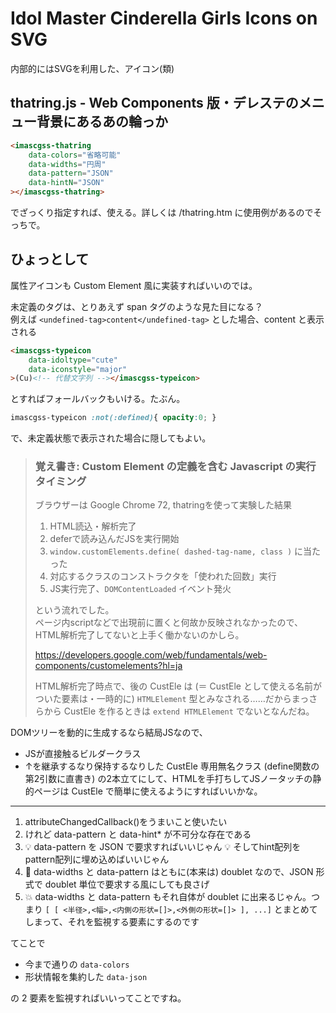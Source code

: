 ﻿# Idol Master Cinderella Girls Icons on SVG

内部的にはSVGを利用した、アイコン(類)

## thatring.js - Web Components 版・デレステのメニュー背景にあるあの輪っか

```html
<imascgss-thatring
	data-colors="省略可能"
	data-widths="円周"
	data-pattern="JSON"
	data-hintN="JSON"
></imascgss-thatring>
```

でざっくり指定すれば、使える。詳しくは /thatring.htm に使用例があるのでそっちで。

## ひょっとして

属性アイコンも Custom Element 風に実装すればいいのでは。

未定義のタグは、とりあえず span タグのような見た目になる？  
例えば `<undefined-tag>content</undefined-tag>` とした場合、content と表示される

```html
<imascgss-typeicon
	data-idoltype="cute"
	data-iconstyle="major"
>(Cu)<!-- 代替文字列 --></imascgss-typeicon>
```
とすればフォールバックもいける。たぶん。

```css
imascgss-typeicon :not(:defined){ opacity:0; }
```
で、未定義状態で表示された場合に隠してもよい。

> ### 覚え書き: Custom Element の定義を含む Javascript の実行タイミング
>
> ブラウザーは Google Chrome 72, thatringを使って実験した結果
>
> 1. HTML読込・解析完了
> 1. deferで読み込んだJSを実行開始
> 1. `window.customElements.define( dashed-tag-name, class )` に当たった
> 1. 対応するクラスのコンストラクタを「使われた回数」実行
> 1. JS実行完了、`DOMContentLoaded` イベント発火
>
> という流れでした。  
> ページ内scriptなどで出現前に置くと何故か反映されなかったので、HTML解析完了してないと上手く働かないのかしら。
>
> https://developers.google.com/web/fundamentals/web-components/customelements?hl=ja
>
> HTML解析完了時点で、後の CustEle は (＝ CustEle として使える名前がついた要素は・一時的に) `HTMLElement` 型とみなされる……だからまっさらから CustEle を作るときは `extend HTMLElement` でないとなんだね。

DOMツリーを動的に生成するなら結局JSなので、
* JSが直接触るビルダークラス
* ↑を継承するなり保持するなりした CustEle 専用無名クラス (define関数の第2引数に直書き)
の2本立てにして、HTMLを手打ちしてJSノータッチの静的ページは CustEle で簡単に使えるようにすればいいかな。

----

1. attributeChangedCallback()をうまいこと使いたい
1. けれど data-pattern と data-hint* が不可分な存在である
1. 💡 data-pattern を JSON で要求すればいいじゃん 💡 そしてhint配列をpattern配列に埋め込めばいいじゃん
1. 💭 data-widths と data-pattern はともに(本来は) doublet なので、JSON 形式で doublet 単位で要求する風にしても良さげ
1. 💥 data-widths と data-pattern もそれ自体が doublet に出来るじゃん。つまり `[ [ <半径>,<幅>,<内側の形状=[]>,<外側の形状=[]> ], ...]` とまとめてしまって、それを監視する要素にするのです

てことで

* 今まで通りの `data-colors`
* 形状情報を集約した `data-json`

の 2 要素を監視すればいいってことですね。

